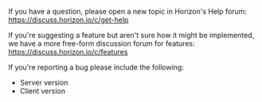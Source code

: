 If you have a question,  please open a new topic in Horizon's Help forum:
    https://discuss.horizon.io/c/get-help
    
If you're suggesting a feature but aren't sure how it might be implemented, we have a more free-form discussion forum for features:
    https://discuss.horizon.io/c/features

If you're reporting a bug please include the following:
 - Server version
 - Client version
